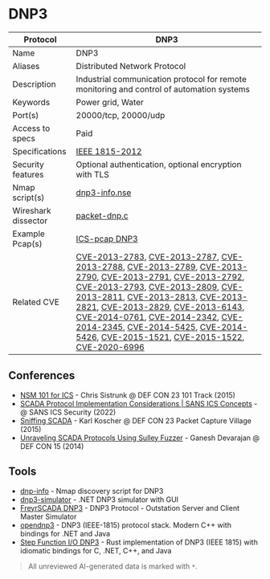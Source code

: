# DNP3

| Protocol | DNP3 |
|---|---|
| Name | DNP3 |
| Aliases | Distributed Network Protocol |
| Description | Industrial communication protocol for remote monitoring and control of automation systems |
| Keywords | Power grid, Water |
| Port(s) | 20000/tcp, 20000/udp |
| Access to specs | Paid |
| Specifications | [IEEE 1815-2012](https://standards.ieee.org/ieee/1815/5414/) |
| Security features | Optional authentication, optional encryption with TLS |
| Nmap script(s) | [dnp3-info.nse](https://github.com/digitalbond/Redpoint/blob/master/dnp3-info.nse) |
| Wireshark dissector | [packet-dnp.c](https://github.com/wireshark/wireshark/blob/master/epan/dissectors/packet-dnp.c) |
| Example Pcap(s) | [ICS-pcap DNP3](https://github.com/automayt/ICS-pcap/tree/master/DNP3) |
| Related CVE | [CVE-2013-2783](https://nvd.nist.gov/vuln/detail/CVE-2013-2783), [CVE-2013-2787](https://nvd.nist.gov/vuln/detail/CVE-2013-2787), [CVE-2013-2788](https://nvd.nist.gov/vuln/detail/CVE-2013-2788), [CVE-2013-2789](https://nvd.nist.gov/vuln/detail/CVE-2013-2789), [CVE-2013-2790](https://nvd.nist.gov/vuln/detail/CVE-2013-2790), [CVE-2013-2791](https://nvd.nist.gov/vuln/detail/CVE-2013-2791), [CVE-2013-2792](https://nvd.nist.gov/vuln/detail/CVE-2013-2792), [CVE-2013-2793](https://nvd.nist.gov/vuln/detail/CVE-2013-2793), [CVE-2013-2809](https://nvd.nist.gov/vuln/detail/CVE-2013-2809), [CVE-2013-2811](https://nvd.nist.gov/vuln/detail/CVE-2013-2811), [CVE-2013-2813](https://nvd.nist.gov/vuln/detail/CVE-2013-2813), [CVE-2013-2821](https://nvd.nist.gov/vuln/detail/CVE-2013-2821), [CVE-2013-2829](https://nvd.nist.gov/vuln/detail/CVE-2013-2829), [CVE-2013-6143](https://nvd.nist.gov/vuln/detail/CVE-2013-6143), [CVE-2014-0761](https://nvd.nist.gov/vuln/detail/CVE-2014-0761), [CVE-2014-2342](https://nvd.nist.gov/vuln/detail/CVE-2014-2342), [CVE-2014-2345](https://nvd.nist.gov/vuln/detail/CVE-2014-2345), [CVE-2014-5425](https://nvd.nist.gov/vuln/detail/CVE-2014-5425), [CVE-2014-5426](https://nvd.nist.gov/vuln/detail/CVE-2014-5426), [CVE-2015-1521](https://nvd.nist.gov/vuln/detail/CVE-2015-1521), [CVE-2015-1522](https://nvd.nist.gov/vuln/detail/CVE-2015-1522), [CVE-2020-6996](https://nvd.nist.gov/vuln/detail/CVE-2020-6996) |

## Conferences
- [NSM 101 for ICS](https://www.youtube.com/watch?v=H6AWRziR028) - Chris Sistrunk @ DEF CON 23 101 Track (2015)
- [SCADA Protocol Implementation Considerations | SANS ICS Concepts](https://www.youtube.com/watch?v=Fi7JhLm4vjY) - @ SANS ICS Security (2022)
- [Sniffing SCADA](https://www.youtube.com/watch?v=4vPptUmyv4U) - Karl Koscher @ DEF CON 23 Packet Capture Village (2015)
- [Unraveling SCADA Protocols Using Sulley Fuzzer](https://www.youtube.com/watch?v=UUta_Ord8GI) - Ganesh Devarajan @ DEF CON 15 (2014)
## Tools
- [dnp-info](https://github.com/sjhilt/Nmap-NSEs/blob/master/dnp3-info.nse) - Nmap discovery script for DNP3
- [dnp3-simulator](https://github.com/dnp3/dnp3-simulator) - .NET DNP3 simulator with GUI 
- [FreyrSCADA DNP3](https://github.com/FreyrSCADA/DNP3) - DNP3 Protocol - Outstation Server and Client Master Simulator
- [opendnp3](https://github.com/dnp3/opendnp3) - DNP3 (IEEE-1815) protocol stack. Modern C++ with bindings for .NET and Java
- [Step Function I/O DNP3](https://github.com/stepfunc/dnp3) - Rust implementation of DNP3 (IEEE 1815) with idiomatic bindings for C, .NET, C++, and Java

> All unreviewed AI-generated data is marked with `*`.
